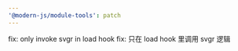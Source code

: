 ```yaml
---
'@modern-js/module-tools': patch
---
```


fix: only invoke svgr in load hook
fix: 只在 load hook 里调用 svgr 逻辑
